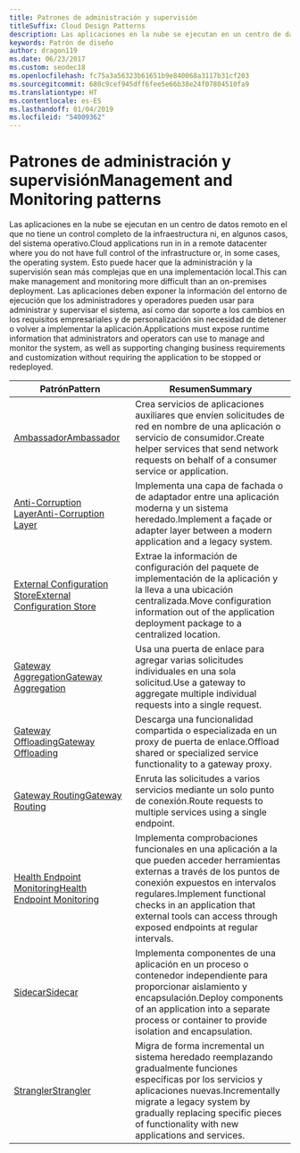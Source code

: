 ```yaml
---
title: Patrones de administración y supervisión
titleSuffix: Cloud Design Patterns
description: Las aplicaciones en la nube se ejecutan en un centro de datos remoto en el que no tiene un control completo de la infraestructura ni, en algunos casos, del sistema operativo. Esto puede hacer que la administración y la supervisión sean más complejas que en una implementación local. Las aplicaciones deben exponer la información del entorno de ejecución que los administradores y operadores pueden usar para administrar y supervisar el sistema, así como dar soporte a los cambios en los requisitos empresariales y de personalización sin necesidad de detener o volver a implementar la aplicación.
keywords: Patrón de diseño
author: dragon119
ms.date: 06/23/2017
ms.custom: seodec18
ms.openlocfilehash: fc75a3a56323b61651b9e840068a3117b31cf203
ms.sourcegitcommit: 680c9cef945dff6fee5e66b38e24f07804510fa9
ms.translationtype: HT
ms.contentlocale: es-ES
ms.lasthandoff: 01/04/2019
ms.locfileid: "54009362"
---
```

# <a name="management-and-monitoring-patterns"></a><span data-ttu-id="97e38-106">Patrones de administración y supervisión</span><span class="sxs-lookup"><span data-stu-id="97e38-106">Management and Monitoring patterns</span></span>

<span data-ttu-id="97e38-107">Las aplicaciones en la nube se ejecutan en un centro de datos remoto en el que no tiene un control completo de la infraestructura ni, en algunos casos, del sistema operativo.</span><span class="sxs-lookup"><span data-stu-id="97e38-107">Cloud applications run in in a remote datacenter where you do not have full control of the infrastructure or, in some cases, the operating system.</span></span> <span data-ttu-id="97e38-108">Esto puede hacer que la administración y la supervisión sean más complejas que en una implementación local.</span><span class="sxs-lookup"><span data-stu-id="97e38-108">This can make management and monitoring more difficult than an on-premises deployment.</span></span> <span data-ttu-id="97e38-109">Las aplicaciones deben exponer la información del entorno de ejecución que los administradores y operadores pueden usar para administrar y supervisar el sistema, así como dar soporte a los cambios en los requisitos empresariales y de personalización sin necesidad de detener o volver a implementar la aplicación.</span><span class="sxs-lookup"><span data-stu-id="97e38-109">Applications must expose runtime information that administrators and operators can use to manage and monitor the system, as well as supporting changing business requirements and customization without requiring the application to be stopped or redeployed.</span></span>

|                              <span data-ttu-id="97e38-110">Patrón</span><span class="sxs-lookup"><span data-stu-id="97e38-110">Pattern</span></span>                               |                                                              <span data-ttu-id="97e38-111">Resumen</span><span class="sxs-lookup"><span data-stu-id="97e38-111">Summary</span></span>                                                              |
|--------------------------------------------------------------------|-----------------------------------------------------------------------------------------------------------------------------------|
|                   [<span data-ttu-id="97e38-112">Ambassador</span><span class="sxs-lookup"><span data-stu-id="97e38-112">Ambassador</span></span>](../ambassador.md)                   |                 <span data-ttu-id="97e38-113">Crea servicios de aplicaciones auxiliares que envíen solicitudes de red en nombre de una aplicación o servicio de consumidor.</span><span class="sxs-lookup"><span data-stu-id="97e38-113">Create helper services that send network requests on behalf of a consumer service or application.</span></span>                 |
|        [<span data-ttu-id="97e38-114">Anti-Corruption Layer</span><span class="sxs-lookup"><span data-stu-id="97e38-114">Anti-Corruption Layer</span></span>](../anti-corruption-layer.md)        |                       <span data-ttu-id="97e38-115">Implementa una capa de fachada o de adaptador entre una aplicación moderna y un sistema heredado.</span><span class="sxs-lookup"><span data-stu-id="97e38-115">Implement a façade or adapter layer between a modern application and a legacy system.</span></span>                       |
| [<span data-ttu-id="97e38-116">External Configuration Store</span><span class="sxs-lookup"><span data-stu-id="97e38-116">External Configuration Store</span></span>](../external-configuration-store.md) |                <span data-ttu-id="97e38-117">Extrae la información de configuración del paquete de implementación de la aplicación y la lleva a una ubicación centralizada.</span><span class="sxs-lookup"><span data-stu-id="97e38-117">Move configuration information out of the application deployment package to a centralized location.</span></span>                |
|          [<span data-ttu-id="97e38-118">Gateway Aggregation</span><span class="sxs-lookup"><span data-stu-id="97e38-118">Gateway Aggregation</span></span>](../gateway-aggregation.md)          |                          <span data-ttu-id="97e38-119">Usa una puerta de enlace para agregar varias solicitudes individuales en una sola solicitud.</span><span class="sxs-lookup"><span data-stu-id="97e38-119">Use a gateway to aggregate multiple individual requests into a single request.</span></span>                           |
|           [<span data-ttu-id="97e38-120">Gateway Offloading</span><span class="sxs-lookup"><span data-stu-id="97e38-120">Gateway Offloading</span></span>](../gateway-offloading.md)           |                              <span data-ttu-id="97e38-121">Descarga una funcionalidad compartida o especializada en un proxy de puerta de enlace.</span><span class="sxs-lookup"><span data-stu-id="97e38-121">Offload shared or specialized service functionality to a gateway proxy.</span></span>                              |
|              [<span data-ttu-id="97e38-122">Gateway Routing</span><span class="sxs-lookup"><span data-stu-id="97e38-122">Gateway Routing</span></span>](../gateway-routing.md)              |                                   <span data-ttu-id="97e38-123">Enruta las solicitudes a varios servicios mediante un solo punto de conexión.</span><span class="sxs-lookup"><span data-stu-id="97e38-123">Route requests to multiple services using a single endpoint.</span></span>                                    |
|   [<span data-ttu-id="97e38-124">Health Endpoint Monitoring</span><span class="sxs-lookup"><span data-stu-id="97e38-124">Health Endpoint Monitoring</span></span>](../health-endpoint-monitoring.md)   |   <span data-ttu-id="97e38-125">Implementa comprobaciones funcionales en una aplicación a la que pueden acceder herramientas externas a través de los puntos de conexión expuestos en intervalos regulares.</span><span class="sxs-lookup"><span data-stu-id="97e38-125">Implement functional checks in an application that external tools can access through exposed endpoints at regular intervals.</span></span>    |
|                      [<span data-ttu-id="97e38-126">Sidecar</span><span class="sxs-lookup"><span data-stu-id="97e38-126">Sidecar</span></span>](../sidecar.md)                      |         <span data-ttu-id="97e38-127">Implementa componentes de una aplicación en un proceso o contenedor independiente para proporcionar aislamiento y encapsulación.</span><span class="sxs-lookup"><span data-stu-id="97e38-127">Deploy components of an application into a separate process or container to provide isolation and encapsulation.</span></span>          |
|                    [<span data-ttu-id="97e38-128">Strangler</span><span class="sxs-lookup"><span data-stu-id="97e38-128">Strangler</span></span>](../strangler.md)                    | <span data-ttu-id="97e38-129">Migra de forma incremental un sistema heredado reemplazando gradualmente funciones específicas por los servicios y aplicaciones nuevas.</span><span class="sxs-lookup"><span data-stu-id="97e38-129">Incrementally migrate a legacy system by gradually replacing specific pieces of functionality with new applications and services.</span></span> |
